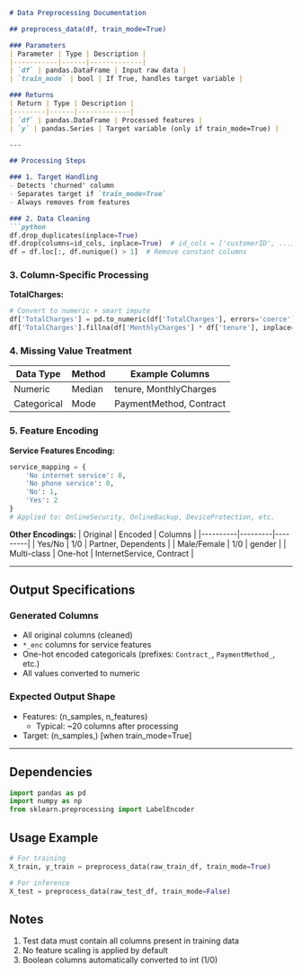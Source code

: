 
```markdown
# Data Preprocessing Documentation

## preprocess_data(df, train_mode=True)

### Parameters
| Parameter | Type | Description |
|-----------|------|-------------|
| `df` | pandas.DataFrame | Input raw data |
| `train_mode` | bool | If True, handles target variable |

### Returns
| Return | Type | Description |
|--------|------|-------------|
| `df` | pandas.DataFrame | Processed features |
| `y` | pandas.Series | Target variable (only if train_mode=True) |

---

## Processing Steps

### 1. Target Handling
- Detects 'churned' column
- Separates target if `train_mode=True`
- Always removes from features

### 2. Data Cleaning
```python
df.drop_duplicates(inplace=True)
df.drop(columns=id_cols, inplace=True)  # id_cols = ['customerID', ...]
df = df.loc[:, df.nunique() > 1]  # Remove constant columns
```

### 3. Column-Specific Processing
**TotalCharges:**
```python
# Convert to numeric + smart impute
df['TotalCharges'] = pd.to_numeric(df['TotalCharges'], errors='coerce')
df['TotalCharges'].fillna(df['MonthlyCharges'] * df['tenure'], inplace=True)
```

### 4. Missing Value Treatment
| Data Type | Method | Example Columns |
|-----------|--------|-----------------|
| Numeric | Median | tenure, MonthlyCharges |
| Categorical | Mode | PaymentMethod, Contract |

### 5. Feature Encoding
**Service Features Encoding:**
```python
service_mapping = {
    'No internet service': 0,
    'No phone service': 0,
    'No': 1,
    'Yes': 2
}
# Applied to: OnlineSecurity, OnlineBackup, DeviceProtection, etc.
```

**Other Encodings:**
| Original | Encoded | Columns |
|----------|---------|---------|
| Yes/No | 1/0 | Partner, Dependents |
| Male/Female | 1/0 | gender |
| Multi-class | One-hot | InternetService, Contract |

---

## Output Specifications
### Generated Columns
- All original columns (cleaned)
- `*_enc` columns for service features
- One-hot encoded categoricals (prefixes: `Contract_`, `PaymentMethod_`, etc.)
- All values converted to numeric

### Expected Output Shape
- Features: (n_samples, n_features) 
  - Typical: ~20 columns after processing
- Target: (n_samples,) [when train_mode=True]

---

## Dependencies
```python
import pandas as pd
import numpy as np
from sklearn.preprocessing import LabelEncoder
```

## Usage Example
```python
# For training
X_train, y_train = preprocess_data(raw_train_df, train_mode=True)

# For inference
X_test = preprocess_data(raw_test_df, train_mode=False)
```

## Notes
1. Test data must contain all columns present in training data
2. No feature scaling is applied by default
3. Boolean columns automatically converted to int (1/0)
```

